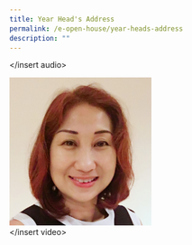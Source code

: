 ```yaml
---
title: Year Head's Address
permalink: /e-open-house/year-heads-address
description: ""
---
```

</insert audio>

<div>  
<div style="float: left">  
<img src="/images/YH.jpg" 
     style="width:50%">  
</div>  
<div>
	
<br>
<br>
<br>
<br>
<br>
<br>
	
</insert video>